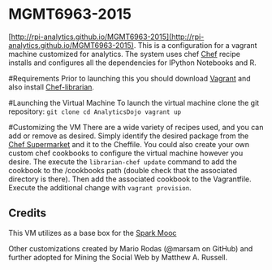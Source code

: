 
# MGMT6963-2015
[http://rpi-analytics.github.io/MGMT6963-2015](http://rpi-analytics.github.io/MGMT6963-2015). 
This is a configuration for a vagrant machine customized for analytics. The system uses chef [Chef](http://www.opscode.com/chef/) recipe installs and configures all the dependencies for  IPython Notebooks and R. 

#Requirements
Prior to launching this you should download [Vagrant](http://www.vagrantup.com/downloads.html) and also install [Chef-librarian](https://github.com/applicationsonline/librarian-chef).

#Launching the Virtual Machine
To launch the virtual machine clone the git repository:
`git clone
cd AnalyticsDojo
vagrant up`

#Customizing the VM
There are a wide variety of recipes used, and you can add or remove as desired. Simply identify the desired package from the [Chef Supermarket](https://supermarket.chef.io) and it to the Cheffile. You could also create your own custom chef cookbooks to configure the virtual machine however you desire.  The execute the `librarian-chef update` command to add the cookbook to the /cookbooks path (double check that the associated directory is there).  Then add the associated cookbook to the Vagrantfile. Execute the additional change with `vagrant provision`.

## Credits
This VM utilizes as a base box for the [Spark Mooc](https://github.com/spark-mooc/mooc-setup)

Other customizations created by Mario Rodas (@marsam on GitHub) and further adopted for Mining the Social Web by Matthew A. Russell.



